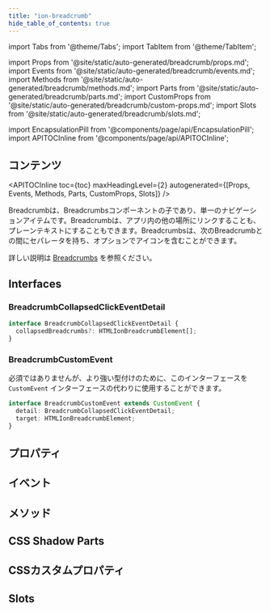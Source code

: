 ```yaml
---
title: "ion-breadcrumb"
hide_table_of_contents: true
---
```

import Tabs from '@theme/Tabs';
import TabItem from '@theme/TabItem';

import Props from '@site/static/auto-generated/breadcrumb/props.md';
import Events from '@site/static/auto-generated/breadcrumb/events.md';
import Methods from '@site/static/auto-generated/breadcrumb/methods.md';
import Parts from '@site/static/auto-generated/breadcrumb/parts.md';
import CustomProps from '@site/static/auto-generated/breadcrumb/custom-props.md';
import Slots from '@site/static/auto-generated/breadcrumb/slots.md';



import EncapsulationPill from '@components/page/api/EncapsulationPill';
import APITOCInline from '@components/page/api/APITOCInline';

<EncapsulationPill type="shadow" />

<h2 className="table-of-contents__title">コンテンツ</h2>

<APITOCInline
  toc={toc}
  maxHeadingLevel={2}
  autogenerated={[Props, Events, Methods, Parts, CustomProps, Slots]}
/>



Breadcrumbは、Breadcrumbsコンポーネントの子であり、単一のナビゲーションアイテムです。Breadcrumbは、アプリ内の他の場所にリンクすることも、プレーンテキストにすることもできます。Breadcrumbsは、次のBreadcrumbとの間にセパレータを持ち、オプションでアイコンを含むことができます。

詳しい説明は [Breadcrumbs](/docs/api/breadcrumbs) を参照ください。

## Interfaces

### BreadcrumbCollapsedClickEventDetail

```typescript
interface BreadcrumbCollapsedClickEventDetail {
  collapsedBreadcrumbs?: HTMLIonBreadcrumbElement[];
}
```

### BreadcrumbCustomEvent

必須ではありませんが、より強い型付けのために、このインターフェースを `CustomEvent` インターフェースの代わりに使用することができます。

```typescript
interface BreadcrumbCustomEvent extends CustomEvent {
  detail: BreadcrumbCollapsedClickEventDetail;
  target: HTMLIonBreadcrumbElement;
}
```




## プロパティ
<Props />

## イベント
<Events />

## メソッド
<Methods />

## CSS Shadow Parts
<Parts />

## CSSカスタムプロパティ
<CustomProps />

## Slots
<Slots />